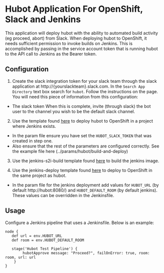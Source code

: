 # Hubot Application For OpenShift, Slack and Jenkins 

This application will deploy hubot with the ability to automated build activity (eg proceed, abort) from Slack. When deploying hubot to OpenShift, it needs sufficient permission to invoke builds on Jenkins. This is accomplished by passing in the service account token that is running hubot to the API call to Jenkins as the Bearer token. 

## Configuration

1. Create the slack integration token for your slack team through the slack application at http://{yourslackteam}.slack.com. In the `Search App Directory` text box search for `hubot`. Follow the instructions on the page. You will need this piece of information from this configuration:
- The slack token
When this is complete, invite (through slack) the bot user to the channel you wish to be the default slack channel.

2. Use the template found [here](../openshift-templates/hubot/template.json) to deploy hubot to OpenShift in a project where Jenkins exists. 
- In the param file ensure you have set the `HUBOT_SLACK_TOKEN` that was created in step one. 
- Also ensure that the rest of the parameters are configured correctly. See the example file here (../params/hubot/build-and-deploy)

3. Use the jenkins-s2i-build template found [here](../openshift-templates/jenkins-s2i-build/template.json) to build the jenkins image.

4. Use the jenkins-deploy template found [here](../openshift-templates/jenkins-deploy/template.json) to deploy to OpenShift in the same project as hubot.
- In the param file for the jenkins deployment add values for `HUBOT_URL` (by default http://hubot:8080/) and `HUBOT_DEFAULT_ROOM` (by default jenkins). These values can be overridden in the Jenkinsfile.

## Usage

Configure a Jenkins pipeline that uses a Jenkinsfile. Below is an example:
```
node {
   def url = env.HUBOT_URL
   def room = env.HUBOT_DEFAULT_ROOM
   
   stage('Hubot Test Pipeline') {
        hubotApprove message: "Proceed?", failOnError: true, room: room, url: url
    }
}
```
